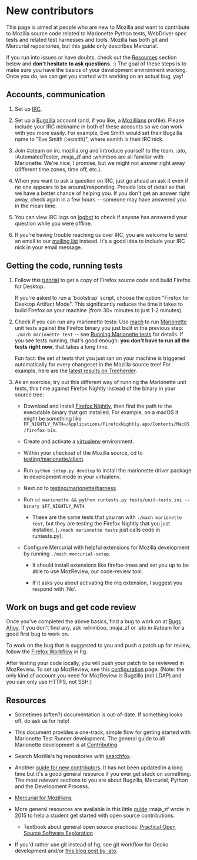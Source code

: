 New contributors
================

This page is aimed at people who are new to Mozilla and want to contribute
to Mozilla source code related to Marionette Python tests, WebDriver
spec tests and related test harnesses and tools. Mozilla has both
git and Mercurial repositories, but this guide only describes Mercurial.

If you run into issues or have doubts, check out the [Resources](#resources)
section below and **don't hesitate to ask questions**. :) The goal of these
steps is to make sure you have the basics of your development environment
working. Once you do, we can get you started with working on an
actual bug, yay!


Accounts, communication
-----------------------

  1. Set up [IRC].

  2. Set up a [Bugzilla] account (and, if you like, a [Mozillians] profile).
     Please include your IRC nickname in both of these accounts
     so we can work with you more easily. For example, Eve Smith
     would set their Bugzilla name to "Eve Smith (:esmith)", where
     esmith is their IRC nick.

  3. Join #ateam on irc.mozilla.org and introduce
     yourself to the team. :ato, :AutomatedTester, :maja_zf and :whimboo are all familiar with Marionette. We're nice, I promise, but we might not
     answer right away (different time zones, time off, etc.).

  4. When you want to ask a question on IRC, just go ahead an ask it even if
     no one appears to be around/responding.
     Provide lots of detail so that we have a better chance of helping you.
     If you don't get an answer right away, check again in a few hours --
     someone may have answered you in the mean time.

  5. You can view IRC logs on [logbot] to check if anyone has answered your
     question while you were offline.

  6. If you're having trouble reaching us over IRC, you are welcome to send an
     email to our [mailing list](index.html#communication) instead. It's a good
     idea to include your IRC nick in your email message.

[IRC]: https://developer.mozilla.org/en-US/docs/Mozilla/QA/Getting_Started_with_IRC
[Bugzilla]: https://bugzilla.mozilla.org/
[Mozillians]: https://mozillians.org/
[logbot]: https://mozilla.logbot.info/ateam/

Getting the code, running tests
-------------------------------

  1. Follow this [tutorial](http://areweeveryoneyet.org/onramp/desktop.html)
     to get a copy of Firefox source code and build Firefox for Desktop.

     If you're asked to run a 'bootstrap' script, choose the option
     "Firefox for Desktop Artifact Mode".  This significantly
     reduces the time it takes to build Firefox on your machine
     (from 30+ minutes to just 1-2 minutes).

  2. Check if you can run any marionette tests: Use [mach] to run
     [Marionette] unit tests against the Firefox binary you just
     built in the previous step: `./mach marionette test` -- see
     [Running Marionette tests] for details.  If you see tests
     running, that's good enough: **you don't have to run all the
     tests right now**, that takes a long time.

     Fun fact: the set of tests that you just ran on your machine is
     triggered automatically for every changeset in the Mozilla source
     tree!  For example, here are the [latest results on Treeherder].

  3. As an exercise, try out this different way of running the
     Marionette unit tests, this time against Firefox Nightly
     instead of the binary in your source tree:

     * Download and install [Firefox Nightly], then find
       the path to the executable binary that got installed.
       For example, on a macOS it might be something like
       `FF_NIGHTLY_PATH=/Applications/FirefoxNightly.app/Contents/MacOS/firefox-bin`.

     * Create and activate a [virtualenv] environment.

     * Within your checkout of the Mozilla source, cd to
       [testing/marionette/client].

     * Run `python setup.py develop` to install the marionette
       driver package in development mode in your virtualenv.

     * Next cd to [testing/marionette/harness].

     * Run `cd marionette && python runtests.py tests/unit-tests.ini
       --binary $FF_NIGHTLY_PATH`.

       * These are the same tests that you ran with `./mach
         marionette test`, but they are testing the Firefox Nightly
         that you just installed.  (`./mach marionette tests`
         just calls code in runtests.py).

     * Configure Mercurial with helpful extensions for Mozilla
       development by running `./mach mercurial-setup`.

       * It should install extensions like firefox-trees and set
         you up to be able to use MozReview, our code-review tool.

       * If it asks you about activating the mq extension, I suggest
         you respond with 'No'.

[mach]: https://developer.mozilla.org/en-US/docs/Mozilla/Developer_guide/mach
[Marionette]: ../README.md
[Running Marionette tests]: https://developer.mozilla.org/en-US/docs/Mozilla/QA/Marionette/Running_Tests
[latest results on Treeherder]: https://treeherder.mozilla.org/#/jobs?repo=mozilla-inbound&filter-job_type_symbol=Mn
[Firefox Nightly]: https://nightly.mozilla.org/
[virtualenv]: https://www.dabapps.com/blog/introduction-to-pip-and-virtualenv-python/
[testing/marionette/client]: https://searchfox.org/mozilla-central/source/testing/marionette/client
[testing/marionette/harness]: https://searchfox.org/mozilla-central/source/testing/marionette/harness


Work on bugs and get code review
--------------------------------

Once you've completed the above basics, find a bug to work on
at [Bugs Ahoy](https://www.joshmatthews.net/bugsahoy/?automation=1). If
you don't find any, ask :whimboo, :maja_zf
or :ato in #ateam for a good first bug to work on.

To work on the bug that is suggested to you and push a patch up
for review, follow the [Firefox Workflow] in hg.

After testing your code locally, you will push your patch to be
reviewed in MozReview.  To set up MozReview, see this [configuration]
page.  (Note: the only kind of account you need for MozReview is
Bugzilla (not LDAP) and you can only use HTTPS, not SSH.)

[Firefox Workflow]: https://mozilla-version-control-tools.readthedocs.org/en/latest/hgmozilla/firefoxworkflow.html
[configuration]: https://mozilla-version-control-tools.readthedocs.org/en/latest/mozreview/install-mercurial.html#configuring-mercurial-to-use-mozreview


Resources
---------

  * Sometimes (often?) documentation is out-of-date.  If something looks
    off, do ask us for help!

  * This document provides a one-track, simple flow for getting
    started with Marionette Test Runner development.
    The general guide to all Marionette development is at [Contributing](Contributing.html)

  * Search Mozilla's hg repositories with [searchfox].

  * Another [guide for new contributors].  It has not been updated in a long
    time but it's a good general
    resource if you ever get stuck on something.  The most relevant
    sections to you are about Bugzilla, Mercurial, Python and the
    Development Process.

  * [Mercurial for Mozillians]

  * More general resources are available in this little [guide] :maja_zf wrote
    in 2015 to help a student get started with open source contributions.

    * Textbook about general open source practices: [Practical
      Open Source Software Exploration]

  * If you'd rather use git instead of hg, see git workflow for
    Gecko development and/or [this blog post by :ato].

[searchfox]: https://searchfox.org/mozilla-central/source/testing/marionette/
[guide for new contributors]: https://ateam-bootcamp.readthedocs.org/en/latest/guide/index.html#new-contributor-guide
[Mercurial for Mozillians]: https://mozilla-version-control-tools.readthedocs.org/en/latest/hgmozilla/index.html
[guide]: https://gist.github.com/mjzffr/d2adef328a416081f543
[Practical Open Source Software Exploration]: https://quaid.fedorapeople.org/TOS/Practical_Open_Source_Software_Exploration/html/index.html
[git workflow for Gecko development]: https://github.com/glandium/git-cinnabar/wiki/Mozilla:-A-git-workflow-for-Gecko-development
[this blog post by :ato]: https://sny.no/2016/03/geckogit
